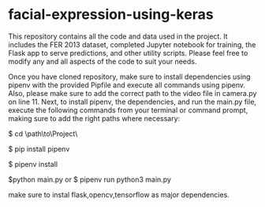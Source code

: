 # facial-expression-using-keras
This repository contains all the code and data used in the project. It includes the FER 2013 dataset, completed Jupyter notebook for training, the Flask app to serve predictions, and other utility scripts. Please feel free to modify any and all aspects of the code to suit your needs.

Once you have cloned repository, make sure to install dependencies using pipenv with the provided Pipfile and execute all commands using pipenv. Also, please make sure to add the correct path to the video file in camera.py on line 11. Next, to install pipenv, the dependencies, and run the main.py file, execute the following commands from your terminal or command prompt, making sure to add the right paths where necessary:

$ cd \path\to\Project\

$ pip install pipenv

$ pipenv install

$python main.py or $ pipenv run python3 main.py



make sure to instal flask,opencv,tensorflow as major dependencies.
